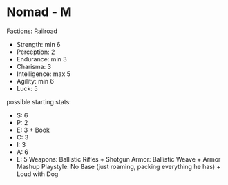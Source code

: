 # Nomad - M

Factions: Railroad
* Strength: min 6
* Perception: 2
* Endurance: min 3
* Charisma: 3
* Intelligence: max 5
* Agility: min 6
* Luck: 5

possible starting stats: 
* S: 6
* P: 2
* E: 3 + Book
* C: 3
* I: 3
* A: 6
* L: 5
Weapons: Ballistic Rifles + Shotgun
Armor: Ballistic Weave + Armor Mashup
Playstyle: No Base (just roaming, packing everything he has) + Loud with Dog